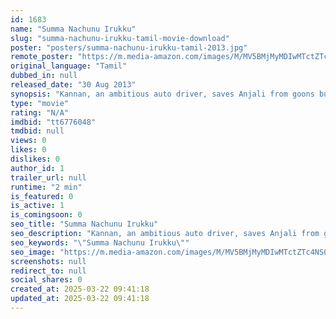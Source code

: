 ```yaml
---
id: 1683
name: "Summa Nachunu Irukku"
slug: "summa-nachunu-irukku-tamil-movie-download"
poster: "posters/summa-nachunu-irukku-tamil-2013.jpg"
remote_poster: "https://m.media-amazon.com/images/M/MV5BMjMyMDIwMTctZTc4NS00MDVmLTgyYTMtYzQxNzg4Mjg2MWQ3XkEyXkFqcGc@._V1_SX300.jpg"
original_language: "Tamil"
dubbed_in: null
released_date: "30 Aug 2013"
synopsis: "Kannan, an ambitious auto driver, saves Anjali from goons but the injured girl goes into a coma. When Anjali's rich father takes him to be her lover, Kannan decides to play along to solve his financial problems. With the cook in A..."
type: "movie"
rating: "N/A"
imdbid: "tt6776048"
tmdbid: null
views: 0
likes: 0
dislikes: 0
author_id: 1
trailer_url: null
runtime: "2 min"
is_featured: 0
is_active: 1
is_comingsoon: 0
seo_title: "Summa Nachunu Irukku"
seo_description: "Kannan, an ambitious auto driver, saves Anjali from goons but the injured girl goes into a coma. When Anjali's rich father takes him to be her lover, Kannan decides to play along to solve his financial problems. With the cook in A..."
seo_keywords: "\"Summa Nachunu Irukku\""
seo_image: "https://m.media-amazon.com/images/M/MV5BMjMyMDIwMTctZTc4NS00MDVmLTgyYTMtYzQxNzg4Mjg2MWQ3XkEyXkFqcGc@._V1_SX300.jpg"
screenshots: null
redirect_to: null
social_shares: 0
created_at: 2025-03-22 09:41:18
updated_at: 2025-03-22 09:41:18
---
```


